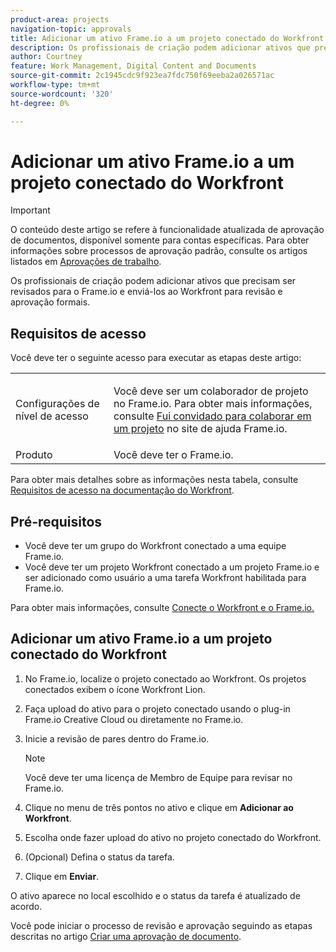 ```yaml
---
product-area: projects
navigation-topic: approvals
title: Adicionar um ativo Frame.io a um projeto conectado do Workfront
description: Os profissionais de criação podem adicionar ativos que precisam ser revisados para o Frame.io e enviá-los ao Workfront para revisão e aprovação formais.
author: Courtney
feature: Work Management, Digital Content and Documents
source-git-commit: 2c1945cdc9f923ea7fdc750f69eeba2a026571ac
workflow-type: tm+mt
source-wordcount: '320'
ht-degree: 0%

---
```



# Adicionar um ativo Frame.io a um projeto conectado do Workfront

>[!IMPORTANT]
>
>O conteúdo deste artigo se refere à funcionalidade atualizada de aprovação de documentos, disponível somente para contas específicas. Para obter informações sobre processos de aprovação padrão, consulte os artigos listados em [Aprovações de trabalho](/help/quicksilver/review-and-approve-work/manage-approvals/manage-approvals.md).

Os profissionais de criação podem adicionar ativos que precisam ser revisados para o Frame.io e enviá-los ao Workfront para revisão e aprovação formais.

## Requisitos de acesso

Você deve ter o seguinte acesso para executar as etapas deste artigo:

<table style="table-layout:auto"> 
 <col> 
 <col> 
 <tbody> 
  <!-- <tr> 
   <td role="rowheader">Adobe Workfront plan</td> 
   <td> <p>Any</p> </td> 
  </tr> 
  <tr> 
   <td role="rowheader">Adobe Workfront license</td> 
   <td> <p>Standard</p> </td> 
  </tr> -->
  <tr> 
   <td role="rowheader">Configurações de nível de acesso</td> 
   <td> <p>Você deve ser um colaborador de projeto no Frame.io. Para obter mais informações, consulte <a href="https://support.frame.io/en/articles/11125-i-ve-been-invited-to-collaborate-on-a-project">Fui convidado para colaborar em um projeto</a>
 no site de ajuda Frame.io.</p> </td> 
  </tr> 
   <tr>
   <td>Produto
   </td>
   <td>Você deve ter o Frame.io.
   </td>
  </tr>
 </tbody> 
</table>

Para obter mais detalhes sobre as informações nesta tabela, consulte [Requisitos de acesso na documentação do Workfront](/help/quicksilver/administration-and-setup/add-users/access-levels-and-object-permissions/access-level-requirements-in-documentation.md).

## Pré-requisitos

* Você deve ter um grupo do Workfront conectado a uma equipe Frame.io.
* Você deve ter um projeto Workfront conectado a um projeto Frame.io e ser adicionado como usuário a uma tarefa Workfront habilitada para Frame.io.

Para obter mais informações, consulte [Conecte o Workfront e o Frame.io.](/help/quicksilver/review-and-approve-work/document-reviews-and-approvals/review-and-approve-documents/connect-frame-and-wf.md)


## Adicionar um ativo Frame.io a um projeto conectado do Workfront

1. No Frame.io, localize o projeto conectado ao Workfront. Os projetos conectados exibem o ícone Workfront Lion.

1. Faça upload do ativo para o projeto conectado usando o plug-in Frame.io Creative Cloud ou diretamente no Frame.io.

1. Inicie a revisão de pares dentro do Frame.io.

   >[!NOTE]
   >
   >Você deve ter uma licença de Membro de Equipe para revisar no Frame.io.

1. Clique no menu de três pontos no ativo e clique em **Adicionar ao Workfront**.

1. Escolha onde fazer upload do ativo no projeto conectado do Workfront.

1. (Opcional) Defina o status da tarefa.

1. Clique em **Enviar**.

O ativo aparece no local escolhido e o status da tarefa é atualizado de acordo.

Você pode iniciar o processo de revisão e aprovação seguindo as etapas descritas no artigo [Criar uma aprovação de documento](/help/quicksilver/review-and-approve-work/document-reviews-and-approvals/manage-document-approvals/create-a-document-approval.md).